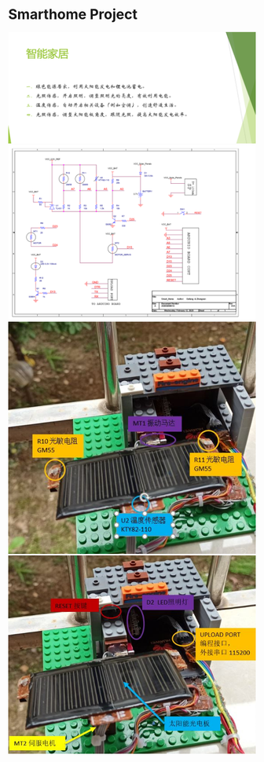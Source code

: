  # Smarthome Project 
 ![image](https://github.com/Dafeng1980/DIY-SmartProject/raw/master/doc/Smart.PNG) <br/>
 ![image](https://github.com/Dafeng1980/DIY-SmartProject/raw/master/doc/Schematics.png) <br/>
 ![image](https://github.com/Dafeng1980/DIY-SmartProject/raw/master/doc/project1.JPG) <br/>
 ![image](https://github.com/Dafeng1980/DIY-SmartProject/raw/master/doc/project2.JPG) 

